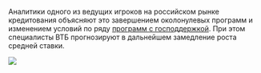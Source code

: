 Аналитики одного из ведущих игроков на российском рынке кредитования объясняют это завершением околонулевых программ и изменением условий по ряду [программ с господдержкой](#). При этом специалисты ВТБ прогнозируют в дальнейшем замедление роста средней ставки.

![](https://33333.cdn.cke-cs.com/kSW7V9NHUXugvhoQeFaf/images/dddeb35a24a26fa3608503021132cd48bcb05a2afd11abc0.jpg)